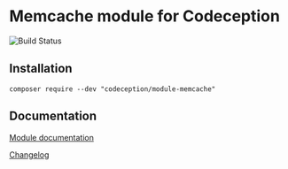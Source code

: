 # Memcache module for Codeception

![Build Status](https://github.com/odeception/module-memcache/workflows/CI/badge.svg)

## Installation

```
composer require --dev "codeception/module-memcache"
```

## Documentation

<a href="https://codeception.com/docs/modules/Memcache">Module documentation</a>

[Changelog](https://github.com/Codeception/module-memcache/releases)
